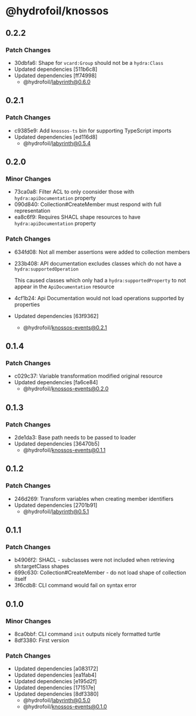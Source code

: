 # @hydrofoil/knossos

## 0.2.2

### Patch Changes

- 30dbfa6: Shape for `vcard:Group` should not be a `hydra:Class`
- Updated dependencies [511b6c8]
- Updated dependencies [ff74998]
  - @hydrofoil/labyrinth@0.6.0

## 0.2.1

### Patch Changes

- c9385e9: Add `knossos-ts` bin for supporting TypeScript imports
- Updated dependencies [ed116d8]
  - @hydrofoil/labyrinth@0.5.4

## 0.2.0

### Minor Changes

- 73ca0a8: Filter ACL to only coonsider those with `hydra:apiDocumentation` property
- 090d840: Collection#CreateMember must respond with full representation
- ea8c6f9: Requires SHACL shape resources to have `hydra:apiDocumentation` property

### Patch Changes

- 634fd08: Not all member assertions were added to collection members
- 233b408: API documentation excludes classes which do not have a `hydra:supportedOperation`

  This caused classes which only had a `hydra:supportedProperty` to not appear in the `ApiDocumentation` resource

- 4cf1b24: Api Documentation would not load operations supported by properties
- Updated dependencies [63f9362]
  - @hydrofoil/knossos-events@0.2.1

## 0.1.4

### Patch Changes

- c029c37: Variable transformation modified original resource
- Updated dependencies [fa6ce84]
  - @hydrofoil/knossos-events@0.2.0

## 0.1.3

### Patch Changes

- 2de1da3: Base path needs to be passed to loader
- Updated dependencies [36470b5]
  - @hydrofoil/knossos-events@0.1.1

## 0.1.2

### Patch Changes

- 246d269: Transform variables when creating member identifiers
- Updated dependencies [2701b91]
  - @hydrofoil/labyrinth@0.5.1

## 0.1.1

### Patch Changes

- b4906f2: SHACL - subclasses were not included when retrieving sh:targetClass shapes
- 699c630: Collection#CreateMember - do not load shape of collection itself
- 3f6cdb8: CLI command would fail on syntax error

## 0.1.0

### Minor Changes

- 8ca0bbf: CLI command `init` outputs nicely formatted turtle
- 8df3380: First version

### Patch Changes

- Updated dependencies [a083172]
- Updated dependencies [ea1fab4]
- Updated dependencies [e195d2f]
- Updated dependencies [171517e]
- Updated dependencies [8df3380]
  - @hydrofoil/labyrinth@0.5.0
  - @hydrofoil/knossos-events@0.1.0
